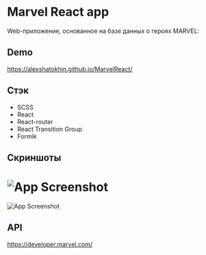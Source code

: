 
# Marvel React app

Web-приложение, основанное на базе данных о героях MARVEL:



## Demo

https://alexshatokhin.github.io/MarvelReact/


## Стэк

* SCSS
* React
* React-router
* React Transition Group
* Formik
## Скриншоты

![App Screenshot](https://sun9-6.userapi.com/impg/POEzq34vSf3E3Lmw6Txam5Atkkh3WQbSbOlaWg/TRX6-r2z0Vg.jpg?size=1378x938&quality=96&sign=9ed3181220021713db91c3a7e5ea5480&type=album)
=====

![App Screenshot](https://sun9-77.userapi.com/impg/-pB94ZdStMgiaRKrD91n3Nzbgz2AU0WJREBQSg/Ping0HeZBho.jpg?size=1339x902&quality=96&sign=1c722c2cd00daad74fd230762a1d9349&type=album)

## API

https://developer.marvel.com/
